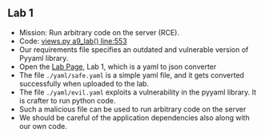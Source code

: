 ## Lab 1

- Mission: Run arbitrary code on the server (RCE).
- Code: [views.py a9_lab() line:553](jetbrains://pycharm/navigate/reference?project=Djangocon%20-%20Pygoat&path=introduction/views.py:553)
- Our requirements file specifies an outdated and vulnerable version of Pyyaml library.
- Open the [Lab Page](http://localhost:8000/a9), Lab 1, which is a yaml to json converter
- The file `./yaml/safe.yaml` is a simple yaml file, and it gets converted successfully when uploaded to the lab. 
- The file `./yaml/evil.yaml` exploits a vulnerability in the pyyaml library. It is crafter to run python code.
- Such a malicious file can be used to run arbitrary code on the server
- We should be careful of the application dependencies also along with our own code.
